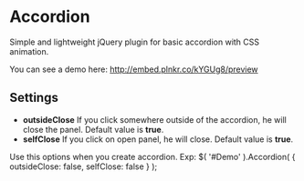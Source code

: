 # Accordion
Simple and lightweight jQuery plugin for basic accordion with CSS animation.

You can see a demo here: http://embed.plnkr.co/kYGUg8/preview

## Settings

  - **outsideClose** If you click somewhere outside of the accordion, he will close the panel. Default value is **true**.
  - **selfClose** If you click on open panel, he will close. Default value is **true**.

Use this options when you create accordion.
Exp:
     $( '#Demo' ).Accordion( { outsideClose: false, selfClose: false } );
